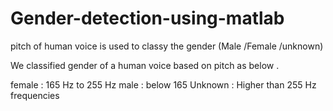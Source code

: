 # Gender-detection-using-matlab
pitch of human voice is used to classy the gender (Male /Female /unknown)

We classified gender of a human voice based on pitch as below .

female : 165 Hz to 255 Hz
male : below 165
Unknown : Higher than 255 Hz frequencies 
